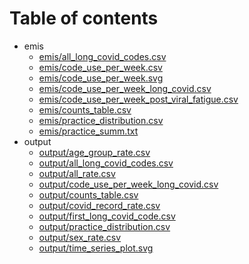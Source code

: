 # Table of contents

* emis
  * [emis/all_long_covid_codes.csv](emis/all_long_covid_codes.csv)
  * [emis/code_use_per_week.csv](emis/code_use_per_week.csv)
  * [emis/code_use_per_week.svg](emis/code_use_per_week.svg)
  * [emis/code_use_per_week_long_covid.csv](emis/code_use_per_week_long_covid.csv)
  * [emis/code_use_per_week_post_viral_fatigue.csv](emis/code_use_per_week_post_viral_fatigue.csv)
  * [emis/counts_table.csv](emis/counts_table.csv)
  * [emis/practice_distribution.csv](emis/practice_distribution.csv)
  * [emis/practice_summ.txt](emis/practice_summ.txt)
* output
  * [output/age_group_rate.csv](output/age_group_rate.csv)
  * [output/all_long_covid_codes.csv](output/all_long_covid_codes.csv)
  * [output/all_rate.csv](output/all_rate.csv)
  * [output/code_use_per_week_long_covid.csv](output/code_use_per_week_long_covid.csv)
  * [output/counts_table.csv](output/counts_table.csv)
  * [output/covid_record_rate.csv](output/covid_record_rate.csv)
  * [output/first_long_covid_code.csv](output/first_long_covid_code.csv)
  * [output/practice_distribution.csv](output/practice_distribution.csv)
  * [output/sex_rate.csv](output/sex_rate.csv)
  * [output/time_series_plot.svg](output/time_series_plot.svg)